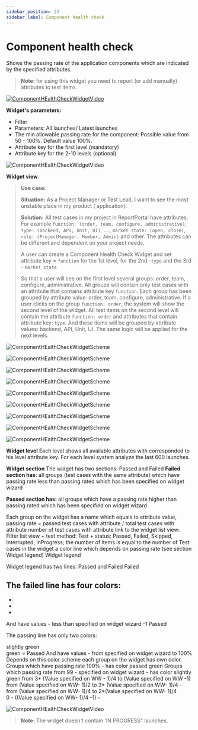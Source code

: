 ```yaml
---
sidebar_position: 23
sidebar_label: Component health check
---
```


# Component health check

Shows the passing rate of the application components which are indicated by the specified attributes.

>**Note:** for using this widget you need to report (or add manually) attributes to test items.

[![ComponentHEalthCheckWidgetVideo](img/widget-types/ComponentHealthCheckView.png)](https://youtu.be/T98iy0mJk0s)

**Widget's parameters:**
- Filter
- Parameters: All launches/ Latest launches
- The min allowable passing rate for the component: Possible value from 50 - 100%. Default value 100%.
- Attribute key for the first level (mandatory)
- Attribute key for the 2-10 levels (optional)

![ComponentHEalthCheckWidgetVideo](img/widget-types/ComponentHealthCheckCreation.png)

**Widget view**


> **Use case:**
>
> **Situation:** As a Project Manager or Test Lead, I want to see the most unstable place in my product ( application).
>
> **Solution:** All test cases in my project in ReportPortal have attributes. For example `function: (order, team, configure, administrative)`, `type: (backend, API, Unit, UI)`, ...., `market state: (open, close)`, `role: (ProjectManager, Member, Admin)` and other. The attributes can be different and dependent on your project needs.
>
>
> A user  can create a Component Health Check Widget and set attribute key = `function` for the 1st level, for the 2nd -`type` and the 3rd - `market state`
>
> So that a user will see on the first level several groups: order, team, configure, administrative.  All groups will contain only
> test cases with an attribute that contains attribute key `function`. Each group has been grouped by attribute value: order, team,
> configure, administrative.
> If a user clicks on the group `function: order`, the system will show the second level of the widget. All test items on the second
> level will contain the attribute `function: order` and attributes that contain attribute key: `type`. And these items will be
> grouped by attribute values: backend, API, Unit, UI.
> The same logic will be applied for the next levels.

![ComponentHEalthCheckWidgetScheme](img/widget-types/ComponentHealthCheckScheme1.png)

![ComponentHEalthCheckWidgetScheme](img/widget-types/ComponentHealthCheckScheme2.png)

![ComponentHEalthCheckWidgetScheme](img/widget-types/ComponentHealthCheckScheme3.png)

![ComponentHEalthCheckWidgetScheme](img/widget-types/ComponentHealthCheckScheme4.png)

![ComponentHEalthCheckWidgetScheme](img/widget-types/ComponentHealthCheckScheme5.png)

![ComponentHEalthCheckWidgetScheme](img/widget-types/ComponentHealthCheckScheme6.png)

![ComponentHEalthCheckWidgetScheme](img/widget-types/ComponentHealthCheckScheme7.png)

![ComponentHEalthCheckWidgetScheme](img/widget-types/ComponentHealthCheckScheme8.png)

![ComponentHEalthCheckWidgetScheme](img/widget-types/ComponentHealthCheckScheme9.png)


**Widget level**
Each level shows all available attributes with corresponded to his level attribute key.
For each level system analyze the last 600 launches.

**Widget section**
The widget has two sections: Passed and Failed
**Failed section has:** all groups (test cases with the same attribute) which have passing rate less than passing rated which has been specified on widget wizard

**Passed section has:** all groups which have a passing rate higher than passing rated which has been specified on widget wizard

Each group on the widget has a name which equals to attribute value, passing rate = passed test cases with attribute / total test cases with attribute
number of test cases with attribute
link to the widget list view: Filter list view + test method: Test + status: Passed, Failed, Skipped, Interrupted, InProgress; the number of items is equal to the number of Test cases in the widget
a color line which depends on passing rate (see section Widget legend)
Widget legend

Widget legend has two lines: Passed and Failed
Failed

The failed line has four colors:
-    
-
-
-
And have values - less than specified on widget wizard -1
Passed

The passing line has only two colors:

slightly green  
green = Passed
And have values - from specified on widget wizard to 100%
Depends on this color scheme each group on the widget has own color.
Groups which have passing rate 100% - has color passed green
Groups which passing rate from 99 - specified on widget wizard  - has color slightly green
from 3* (Value specified on WW -  1)/4  to (Value specified on WW -1)   
from (Value specified on WW- 1)/2  to 3* (Value specified on WW- 1)/4 -
from  (Value specified on WW- 1)/4 to  2*(Value specified on WW- 1)/4  
0  - ((Value specified on WW- 1)/4 -1) -



![ComponentHEalthCheckWidgetVideo](img/widget-types/ComponentHealthCheckView.png)

>**Note:**
The widget doesn't contain 'IN PROGRESS" launches.
